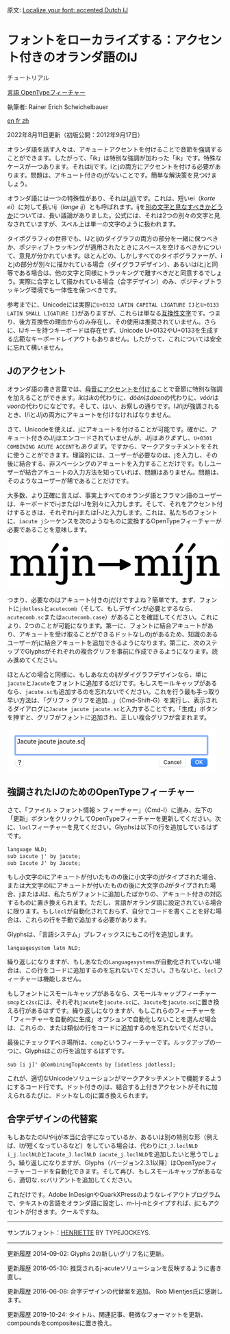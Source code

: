 原文: [Localize your font: accented Dutch IJ](https://glyphsapp.com/learn/localize-your-font-accented-dutch-ij)
# フォントをローカライズする：アクセント付きのオランダ語のIJ

チュートリアル

[ 言語 ](https://glyphsapp.com/learn?q=languages) [ OpenTypeフィーチャー ](https://glyphsapp.com/learn?q=opentype+features)

執筆者: Rainer Erich Scheichelbauer

[ en ](https://glyphsapp.com/learn/localize-your-font-accented-dutch-ij) [ fr ](https://glyphsapp.com/fr/learn/localize-your-font-accented-dutch-ij) [ zh ](https://glyphsapp.com/zh/learn/localize-your-font-accented-dutch-ij)

2022年8月11日更新（初版公開：2012年9月17日）

オランダ語を話す人々は、アキュートアクセントを付けることで音節を強調することができます。したがって、「ík」は特別な強調が加わった「ik」です。特殊なケースが一つあります。それはijです。iとjの両方にアクセントを付ける必要があります。問題は、アキュート付きのjがないことです。簡単な解決策を見つけましょう。

オランダ語には一つの特殊性があり、それは[IJ/ij](<http://en.wikipedia.org/wiki/IJ_\(digraph\)>)です。これは、短いei（*korte ei*）に対して長いij（*lange ij*）とも呼ばれます。ijを[別の文字と見なすべきかどうか](http://taaladvies.net/taal/advies/vraag/1194)については、長い議論がありました。公式には、それは2つの別々の文字と見なされていますが、スペル上は単一の文字のように扱われます。

タイポグラフィの世界でも、IJとijのダイグラフの両方の部分を一緒に保つべきか、ポジティブトラッキングが適用されたときにスペースを空けるべきかについて、意見が分かれています。ほとんどの、しかしすべてのタイポグラファーが、iとjの部分が別々に描かれている場合（ダイグラフデザイン）、あるいはiとjと同等である場合は、他の文字と同様にトラッキングで離すべきだと同意するでしょう。実際に合字として描かれている場合（合字デザイン）のみ、ポジティブトラッキング環境でも一体性を保つべきです。

参考までに、Unicodeには実際に`U+0132 LATIN CAPITAL LIGATURE IJ`と`U+0133 LATIN SMALL LIGATURE IJ`がありますが、これらは単なる[互換性文字](http://en.wikipedia.org/wiki/Unicode_compatibility_characters)です。つまり、後方互換性の理由からのみ存在し、その使用は推奨されていません。さらに、IJキーを持つキーボードは存在せず、Unicode U+0132やU+0133を生成する広範なキーボードレイアウトもありません。したがって、これについては安全に忘れて構いません。

## Jのアクセント

オランダ語の書き言葉では、[母音にアクセントを付ける](http://woordenlijst.org/leidraad/5/1/)ことで音節に特別な強調を加えることができます。*ík*は*ik*の代わりに、*dóén*は*doen*の代わりに、*vóór*は*voor*の代わりになどです。そして、はい、お察しの通りです。IJ/ijが強調されるとき、I/iとJ/jの両方にアキュートを付けなければなりません。

さて、Unicodeを使えば、jにアキュートを付けることが可能です。確かに、アキュート付きのJ/jはエンコードされていませんが、J/jは*あります*し、`U+0301 COMBINING ACUTE ACCENT`も*あります*。ですから、マークアタッチメントをそれに使うことができます。理論的には、ユーザーが必要なのは、jを入力し、その後に結合する、非スペーシングのアキュートを入力することだけです。もしユーザーが結合アキュートの入力方法を知っていれば、問題はありません。問題は、そのようなユーザーが稀であることだけです。

大多数、より正確に言えば、事実上すべてのオランダ語とフラマン語のユーザーは、キーボードでi-jまたはI-Jを別々に入力します。そして、それをアクセント付けするときは、それぞれí-jまたはÍ-Jと入力します。これは、私たちのフォントに、`iacute j`シーケンスを次のようなものに変換するOpenTypeフィーチャーが必要であることを意味します。

![](images/accentedIJ.PNG)

つまり、必要なのはアキュート付きのjだけですよね？簡単です。まず、フォントに`jdotless`と`acutecomb`（そして、もしデザインが必要とするなら、`acutecomb.sc`または`acutecomb.case`）があることを確認してください。これにより、2つのことが可能になります。第一に、フォントに結合アキュートがあり、アキュートを受け取ることができるドットなしのjがあるため、知識のあるユーザーがjに結合アキュートを追加できるようになります。第二に、次のステップでGlyphsがそれぞれの複合グリフを事前に作成できるようになります。読み進めてください。

ほとんどの場合と同様に、もしあなたのijがダイグラフデザインなら、単に`jacute`と`Jacute`をフォントに追加するだけです。もしスモールキャップがあるなら、`jacute.sc`も追加するのを忘れないでください。これを行う最も手っ取り早い方法は、「グリフ > グリフを追加…」（Cmd-Shift-G）を実行し、表示されるダイアログに`Jacute jacute jacute.sc`と入力することです。「生成」ボタンを押すと、グリフがフォントに追加され、正しい複合グリフが含まれます。

![](images/generate_jacute.png)

## 強調されたIJのためのOpenTypeフィーチャー

さて、「ファイル > フォント情報 > フィーチャー」（Cmd-I）に進み、左下の「更新」ボタンをクリックしてOpenTypeフィーチャーを更新してください。次に、`locl`フィーチャーを見てください。Glyphsは以下の行を追加しているはずです。
```
language NLD;
sub iacute j' by jacute;
sub Iacute J' by Jacute;
```
もし小文字のiにアキュートが付いたものの後に小文字のjがタイプされた場合、または大文字のIにアキュートが付いたものの後に大文字のJがタイプされた場合、jまたはJは、私たちがフォントに追加したばかりの、アキュート付きの対応するものに置き換えられます。ただし、言語がオランダ語に設定されている場合に限ります。もし`locl`が自動化されておらず、自分でコードを書くことを好む場合は、これらの行を手動で追加する必要があります。

Glyphsは、「言語システム」プレフィックスにもこの行を追加します。
```
languagesystem latn NLD;
```
繰り返しになりますが、もしあなたの`Languagesystems`が自動化されていない場合は、この行をコードに追加するのを忘れないでください。さもないと、`locl`フィーチャーは機能しません。

もしフォントにスモールキャップがあるなら、スモールキャップフィーチャー`smcp`と`c2sc`には、それぞれ`jacute`を`jacute.sc`に、`Jacute`を`jacute.sc`に置き換える行があるはずです。繰り返しになりますが、もしこれらのフィーチャーを「フィーチャーを自動的に生成」オプションで自動化しないことを選んだ場合は、これらの、または類似の行をコードに追加するのを忘れないでください。

最後にチェックすべき場所は、`ccmp`というフィーチャーです。ルックアップの一つに、Glyphsはこの行を追加するはずです。
```
sub [i j]' @CombiningTopAccents by [idotless jdotless];
```
これが、適切なUnicodeソリューションがマークアタッチメントで機能するようにするコード行です。ドット付きのjは、結合する上付きアクセントがそれに加えられるたびに、ドットなしのjに置き換えられます。

## 合字デザインの代替案

もしあなたのIJやijが本当に合字になっているか、あるいは別の特別な形（例えば、Iが短くなっているなど）をしている場合は、代わりに`I_J.loclNLD i_j.loclNLD`と`Iacute_J.loclNLD iacute_j.loclNLD`を追加したいと思うでしょう。繰り返しになりますが、Glyphs（バージョン2.3.1以降）はOpenTypeフィーチャーコードを自動化できます。そして再び、もしスモールキャップがあるなら、適切な`.sc`バリアントを追加してください。

これだけです。Adobe InDesignやQuarkXPressのようなレイアウトプログラムで、テキストの言語をオランダ語に設定し、m-í-j-nとタイプすれば、jにもアクセントが付きます。クールですね。

---
サンプルフォント：[HENRIETTE](http://www.typejockeys.com/fonts/Henriette) BY TYPEJOCKEYS.

---

更新履歴 2014-09-02: Glyphs 2の新しいグリフ名に更新。

更新履歴 2016-05-30: 推奨されるj-acuteソリューションを反映するように書き直し。

更新履歴 2016-06-08: 合字デザインの代替案を追加。
Rob Mientjes氏に感謝します。

更新履歴 2019-10-24: タイトル、関連記事、軽微なフォーマットを更新、compoundsをcompositesに置き換え。